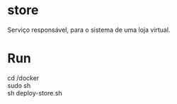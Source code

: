 # store

Serviço responsável, para o sistema de uma loja virtual.

# Run
cd /docker <br />
sudo sh <br />
sh deploy-store.sh <br />
